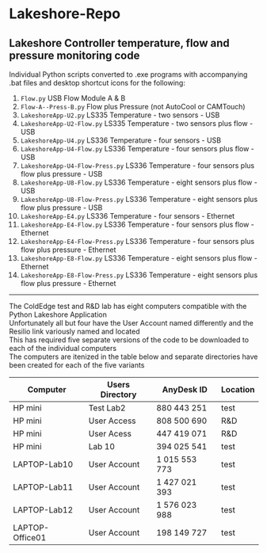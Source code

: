 # Lakeshore-Repo

## Lakeshore Controller temperature, flow and pressure monitoring code

Individual Python scripts converted to .exe programs with accompanying .bat files and desktop shortcut icons for the following:

1.  `Flow.py`            USB Flow Module A & B
2.  `Flow-A--Press-B.py` Flow plus Pressure (not AutoCool or CAMTouch)
3.  `LakeshoreApp-U2.py` LS335 Temperature - two sensors - USB
4.  `LakeshoreApp-U2-Flow.py` LS335 Temperature - two sensors plus flow - USB
5.  `LakeshoreApp-U4.py` LS336 Temperature - four sensors - USB
6.  `LakeshoreApp-U4-Flow.py` LS336 Temperature - four sensors plus flow - USB
7.  `LakeshoreApp-U4-Flow-Press.py` LS336 Temperature - four sensors plus flow plus pressure - USB
8.  `LakeshoreApp-U8-Flow.py` LS336 Temperature - eight sensors plus flow - USB
9.  `LakeshoreApp-U8-Flow-Press.py` LS336 Temperature - eight sensors plus flow plus pressure - USB
10.  `LakeshoreApp-E4.py` LS336 Temperature - four sensors - Ethernet
11.  `LakeshoreApp-E4-Flow.py` LS336 Temperature - four sensors plus flow - Ethernet
12.  `LakeshoreApp-E4-Flow-Press.py` LS336 Temperature - four sensors plus flow plus pressure - Ethernet
13.  `LakeshoreApp-E8-Flow.py` LS336 Temperature - eight sensors plus flow - Ethernet
14.  `LakeshoreApp-E8-Flow-Press.py` LS336 Temperature - eight sensors plus flow plus pressure - Ethernet

**********

The ColdEdge test and R&D lab has eight computers compatible with the Python Lakeshore Application    
Unfortunately all but four have the User Account named differently and the Resilio link variously named and located  
This has required five separate versions of the code to be downloaded to each of the individual computers  
The computers are itenized in the table below and separate directories have been created for each of the five variants

| Computer           | Users Directory  | AnyDesk ID    | Location  |
|--------------------|------------------|---------------|-----------|
| HP mini            | Test Lab2        | 880 443 251   |  test     |
| HP mini            | User Access      | 808 500 690   |  R&D      |
| HP mini            | User Acess       | 447 419 071   |  R&D      |
| HP mini            | Lab 10           | 394 025 541   |  test     |
| LAPTOP-Lab10       | User Account     | 1 015 553 773 |  test     |
| LAPTOP-Lab11       | User Account     | 1 427 021 393 |  test     |
| LAPTOP-Lab12       | User Account     | 1 576 023 988 |  test     |
| LAPTOP-Office01    | User Account     | 198 149 727   |  test     |


